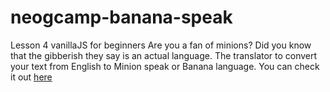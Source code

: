 # neogcamp-banana-speak
Lesson 4 vanillaJS for beginners
 Are you a fan of minions? Did you know that the gibberish they say is an
 actual language. 
 The translator to convert your text from English to Minion speak or
 Banana language.
 You can check it out [here](https://speak-banana-translate.netlify.app/)

